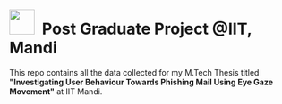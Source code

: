 <h1><img src="https://github.com/SandeepKundalwal/Post-Graduate-Project/assets/61798659/0fb6e767-b7d9-4d14-9692-a5dac7e51e96" width="45px"> &nbsp;Post Graduate Project @IIT, Mandi</h1>
This repo contains all the data collected for my M.Tech Thesis titled <b>"Investigating User Behaviour Towards Phishing Mail Using Eye Gaze Movement"</b> at IIT Mandi.
